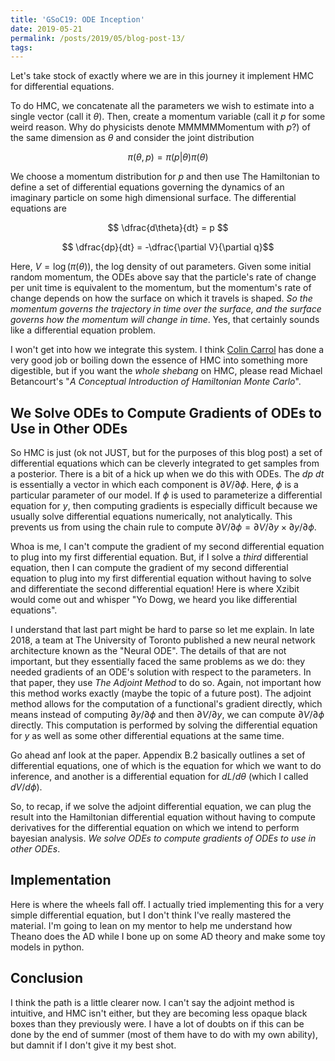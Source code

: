 ```yaml
---
title: 'GSoC19: ODE Inception'
date: 2019-05-21
permalink: /posts/2019/05/blog-post-13/
tags:
---
```


Let's take stock of exactly where we are in this journey it implement HMC for differential equations.

To do HMC, we concatenate all the parameters we wish to estimate into a single vector (call it $\theta$).  Then, create a momentum variable (call it $p$ for some weird reason.  Why do physicists denote MMMMMMomentum with $p$?) of the same dimension as $\theta$ and consider the joint distribution

$$\pi(\theta,p) = \pi(p \vert \theta)\pi(\theta)$$

We choose a momentum distribution for $p$ and then use The Hamiltonian to define a set of differential equations governing the dynamics of an imaginary particle on some high dimensional surface.  The differential equations are

$$ \dfrac{d\theta}{dt} = p $$

$$ \dfrac{dp}{dt} = -\dfrac{\partial V}{\partial q}$$

Here, $V = \log(\pi(\theta))$, the log density of out parameters.  Given some initial random momentum, the ODEs above say that the particle's rate of change per unit time is equivalent to the momentum, but the momentum's rate of change depends on how the surface on which it travels is shaped. *So the momentum governs the trajectory in time over the surface, and the surface governs how the momentum will change in time*.  Yes, that certainly sounds like a differential equation problem.

I won't get into how we integrate this system.  I think [Colin Carrol](https://colindcarroll.com/) has done a very good job or boiling down the essence of HMC into something more digestible, but if you want the *whole shebang* on HMC, please read Michael Betancourt's "*A Conceptual Introduction of Hamiltonian Monte Carlo*".


## We Solve ODEs to Compute Gradients of ODEs to Use in Other ODEs

So HMC is just (ok not JUST, but for the purposes of this blog post) a set of differential equations which can be cleverly integrated to get samples from a posterior. There is a bit of a hick up when we do this with ODEs.  The $dp \ dt$ is essentially a vector in which each component is $\partial V / \partial \phi$.  Here, $\phi$ is a particular parameter of our model.  If $\phi$ is used to parameterize a differential equation for $y$, then computing gradients is especially difficult because we usually solve differential equations numerically, not analytically.  This prevents us from using the chain rule to compute $\partial V / \partial \phi = \partial V/ \partial y \times \partial y / \partial \phi$.

Whoa is me, I can't compute the gradient of my second differential equation to plug into my first differential equation.  But, if I solve a *third* differential equation, then I can compute the gradient of my second differential equation to plug into my first differential equation without having to solve and differentiate the second differential equation! Here is where Xzibit would come out and whisper "Yo Dowg, we heard you like differential equations".

I understand that last part might be hard to parse so let me explain.  In late 2018, a team at The University of Toronto published a new neural network architecture known as the "Neural ODE".  The details of that are not important, but they essentially faced the same problems as we do: they needed gradients of an ODE's solution with respect to the parameters.  In that paper, they use *The Adjoint Method* to do so.  Again, not important how this method works exactly (maybe the topic of a future post).  The adjoint method allows for the computation of a functional's gradient directly, which means instead of computing $\partial y / \partial \phi$ and then $\partial V/ \partial y$, we can compute $\partial V / \partial \phi$ directly.  This computation is performed by solving the differential equation for $y$ as well as some other differential equations at the same time.

Go ahead anf look at the paper.  Appendix B.2 basically outlines a set of differential equations, one of which is the equation for which we want to do inference, and another is a differential equation for $d L / d \theta$ (which I called $d V / d \phi$).  

So, to recap, if we solve the adjoint differential equation, we can plug the result into the Hamiltonian differential equation without having to compute derivatives for the differential equation on which we intend to perform bayesian analysis.  *We solve ODEs to compute gradients of ODEs to use in other ODEs*.

## Implementation

Here is where the wheels fall off.  I actually tried implementing this for a very simple differential equation, but I don't think I've really mastered the material.  I'm going to lean on my mentor to help me understand how Theano does the AD while I bone up on some AD theory and make some toy models in python.

## Conclusion

I think the path is a little clearer now.  I can't say the adjoint method is intuitive, and HMC isn't either, but they are becoming less opaque black boxes than they previously were.  I have a lot of doubts on if this can be done by the end of summer (most of them have to do with my own ability), but damnit if I don't give it my best shot.
